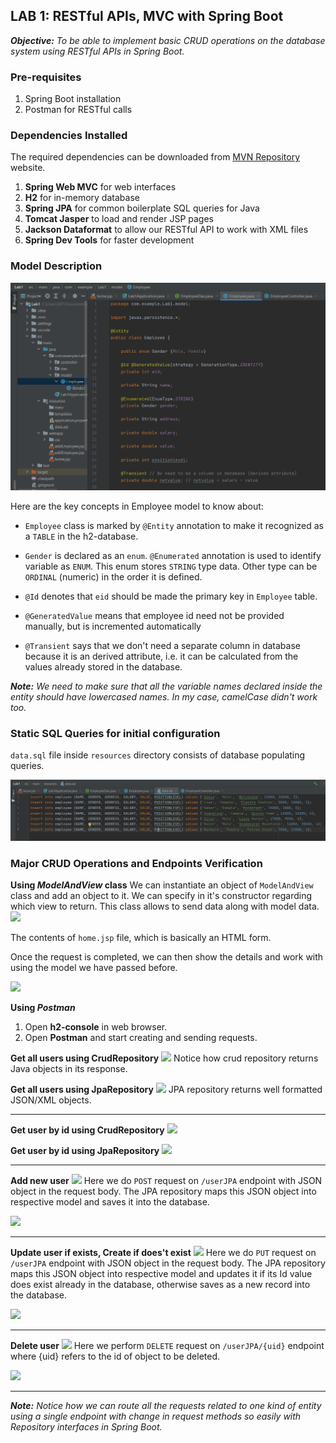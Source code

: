 ## LAB 1: RESTful APIs, MVC with Spring Boot

_**Objective:** To be able to implement basic CRUD operations on the database system using RESTful APIs in Spring Boot._


### Pre-requisites
1. Spring Boot installation
2. Postman for RESTful calls

### Dependencies Installed
The required dependencies can be downloaded from [MVN Repository](https://mvnrepository.com) website.
1. **Spring Web MVC** for web interfaces
2. **H2** for in-memory database
3. **Spring JPA** for common boilerplate SQL queries for Java
4. **Tomcat Jasper** to load and render JSP pages
5. **Jackson Dataformat** to allow our RESTful API to work with XML files
6. **Spring Dev Tools** for faster development

### Model Description
![](img/employee.png)

Here are the key concepts in Employee model to know about:

* `Employee` class is marked by `@Entity` annotation to make it recognized as a `TABLE` in the h2-database.

* `Gender` is declared as an `enum`. `@Enumerated` annotation is used to identify variable as `ENUM`. This enum stores `STRING` type data. Other type can be `ORDINAL` (numeric) in the order it is defined.

* `@Id` denotes that `eid` should be made the primary key in `Employee` table.
  
* `@GeneratedValue` means that employee id need not be provided manually, but is incremented automatically

* `@Transient` says that we don't need a separate column in database because it is an derived attribute, i.e. it can be calculated from the values already stored in the database.

_**Note:** We need to make sure that all the variable names declared inside the entity should have lowercased names. In my case, camelCase didn't work too._

### Static SQL Queries for initial configuration
`data.sql` file inside `resources` directory consists of database populating queries.

![](img/sql.png)



### Major CRUD Operations and Endpoints Verification

**Using *ModelAndView* class**
We can instantiate an object of `ModelAndView` class and add an object to it. We can specify in it's constructor regarding which view to return. This class allows to send data along with model data.
![](img/model-and-view.png)

The contents of `home.jsp` file, which is basically an HTML form.

Once the request is completed, we can then show the details and work with using the model we have passed before.

![](img/view-user.png)


**Using *Postman***
1. Open **h2-console** in web browser.
2. Open **Postman** and start creating and sending requests.

**Get all users using CrudRepository**
![](img/get-users.png)
Notice how crud repository returns Java objects in its response.

**Get all users using JpaRepository**
![](img/get-usersJPA.png)
JPA repository returns well formatted JSON/XML objects.

---

**Get user by id using CrudRepository**
![](img/get-user-by-id.png)

**Get user by id using JpaRepository**
![](img/get-userJPA-by-id.png)

---

**Add new user**
![](img/add-user.png)
Here we do `POST` request on `/userJPA` endpoint with JSON object in the request body. The JPA repository maps this JSON object into respective model and saves it into the database.

![](img/add-user-console.png)

---

**Update user if exists, Create if does't exist**
![](img/update-user.png)
Here we do `PUT` request on `/userJPA` endpoint with JSON object in the request body. The JPA repository maps this JSON object into respective model and updates it if its Id value does exist already in the database, otherwise saves as a new record into the database.

![](img/update-user-console.png)

---

**Delete user**
![](img/delete-user.png)
Here we perform `DELETE` request on `/userJPA/{uid}` endpoint where {uid} refers to the id of object to be deleted.

![](img/delete-user-console.png)

---

_**Note:** Notice how we can route all the requests related to one kind of entity using a single endpoint with change in request methods so easily with Repository interfaces in Spring Boot._